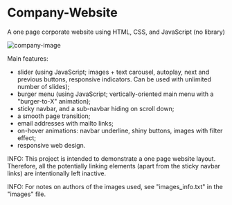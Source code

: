 # Company-Website
A one page corporate website using HTML, CSS, and JavaScript (no library)

![company-image](https://user-images.githubusercontent.com/75646880/109954283-72c60d00-7ce1-11eb-9d66-35f70b0a861d.png)

Main features:
- slider (using JavaScript; images + text carousel, autoplay, next and previous buttons, responsive indicators. Can be used with unlimited number of slides);
- burger menu (using JavaScript; vertically-oriented main menu with a "burger-to-X" animation);
- sticky navbar, and a sub-navbar hiding on scroll down;
- a smooth page transition;
- email addresses with mailto links;
- on-hover animations: navbar underline, shiny buttons, images with filter effect;
- responsive web design.

INFO: This project is intended to demonstrate a one page website layout. Therefore, all the potentially linking elements (apart from the sticky navbar links) are intentionally left inactive.

INFO: For notes on authors of the images used, see "images_info.txt" in the "images" file.
